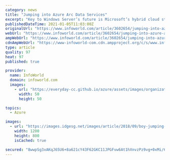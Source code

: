```yaml
---
category: news
title: "Jumping into Azure Arc Data Services"
excerpt: "Key to Windows Server’s future is Microsoft’s hybrid cloud strategy which gives equal weight to on-premises hardware and its Azure hyperscale cloud. Technologies such as Windows Admin Center and Azure Arc bring Web-based monitoring and administration to your servers,"
publishedDateTime: 2021-01-05T11:03:00Z
originalUrl: "https://www.infoworld.com/article/3602654/jumping-into-azure-arc-data-services.html"
webUrl: "https://www.infoworld.com/article/3602654/jumping-into-azure-arc-data-services.html"
ampWebUrl: "https://www.infoworld.com/article/3602654/jumping-into-azure-arc-data-services.amp.html"
cdnAmpWebUrl: "https://www-infoworld-com.cdn.ampproject.org/c/s/www.infoworld.com/article/3602654/jumping-into-azure-arc-data-services.amp.html"
type: article
quality: 97
heat: 97
published: true

provider:
  name: InfoWorld
  domain: infoworld.com
  images:
    - url: "https://everyday-cc.github.io/azure/assets/images/organizations/infoworld.com-50x50.jpg"
      width: 50
      height: 50

topics:
  - Azure

images:
  - url: "https://images.idgesg.net/images/article/2018/09/boy-jumping-off-swing-100772498-large.jpg"
    width: 1200
    height: 800
    isCached: true

secured: "8wwpSg3xAKqJ65U6+8a621cY43F62GKC11JPGFvw6At1hXnvzPz9vg+0xMi/6XO03rvYd8F+Ar2Ch1klEz/xpgXjkNjfbRbDdSptbnOaxs8tJtTUHDbb6CvpDokinm6nNO4bEPXpd+OazgvCxoRjRYayHUcU+MBX2I7GY3w+ZXNxg93EglVQiwawJW7V1+aSLEc33XZRl4WAHNxwzBjf6NptfyfKRgfvXkk02ZfoFNNW2o6GhaRE7vWk7+3ZaKzZVaYxv+hPtR+D2nm1kvDwwu/gi8N2VXa8phZ0vXuvdQNdSEcp48XOULhFc570vujFGaskanjAvAboo0TI7GjeY9mlE9+is8I/p3Svkh6fSuE=;VEWebzChHJfLdqU7xIfU0Q=="
---
```


